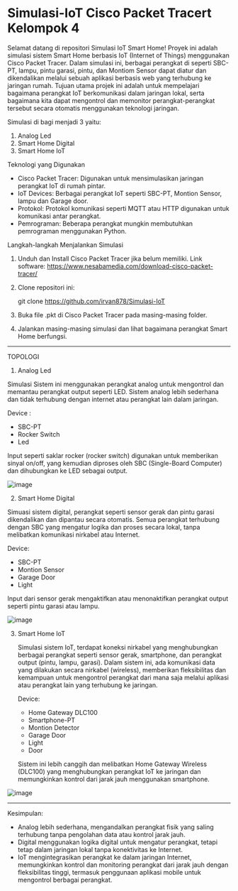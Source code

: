 # Simulasi-IoT Cisco Packet Tracert Kelompok 4
Selamat datang di repositori Simulasi IoT Smart Home! Proyek ini adalah simulasi sistem Smart Home berbasis IoT (Internet of Things) menggunakan Cisco Packet Tracer. Dalam simulasi ini, berbagai perangkat di seperti SBC-PT, lampu, pintu garasi, pintu, dan Montiom Sensor dapat diatur dan dikendalikan melalui sebuah aplikasi berbasis web yang terhubung ke jaringan rumah.
Tujuan utama projek ini adalah untuk mempelajari bagaimana perangkat IoT berkomunikasi dalam jaringan lokal, serta bagaimana kita dapat mengontrol dan memonitor perangkat-perangkat tersebut secara otomatis menggunakan teknologi jaringan.

Simulasi di bagi menjadi 3 yaitu:
1. Analog Led
2. Smart Home Digital
3. Smart Home IoT
   
Teknologi yang Digunakan
- Cisco Packet Tracer: Digunakan untuk mensimulasikan jaringan perangkat IoT di rumah pintar.
- IoT Devices: Berbagai perangkat IoT seperti SBC-PT, Montion Sensor, lampu dan Garage door.
- Protokol: Protokol komunikasi seperti MQTT atau HTTP digunakan untuk komunikasi antar perangkat.
- Pemrograman: Beberapa perangkat mungkin membutuhkan pemrograman menggunakan Python.

Langkah-langkah Menjalankan Simulasi
1. Unduh dan Install Cisco Packet Tracer jika belum memiliki.
   Link software: https://www.nesabamedia.com/download-cisco-packet-tracer/ 
2. Clone repositori ini:

   git clone https://github.com/irvan878/Simulasi-IoT
4. Buka file .pkt di Cisco Packet Tracer pada masing-masing folder.
5. Jalankan masing-masing simulasi dan lihat bagaimana perangkat Smart Home berfungsi.

-------------------------------------------------------------------------------------------------------------------------------
TOPOLOGI
1. Analog Led
  
  Simulasi Sistem ini menggunakan perangkat analog untuk mengontrol dan memantau perangkat output seperti LED. Sistem analog lebih sederhana dan tidak terhubung dengan internet atau perangkat lain dalam jaringan.
  
  Device :
  - SBC-PT
  - Rocker Switch
  - Led
    
  Input seperti saklar rocker (rocker switch) digunakan untuk memberikan sinyal on/off, yang kemudian diproses oleh SBC (Single-Board Computer) dan dihubungkan ke LED sebagai output.

  ![image](https://github.com/user-attachments/assets/f8b8db82-7e7d-426a-9862-8d40d3dbeadb)

2. Smart Home Digital
  
  Simuasi sistem digital, perangkat seperti sensor gerak dan pintu garasi dikendalikan dan dipantau secara otomatis. Semua perangkat terhubung dengan SBC yang mengatur logika dan proses secara lokal, tanpa melibatkan komunikasi
  nirkabel atau Internet.

  Device:
  - SBC-PT
  - Montion Sensor
  - Garage Door
  - Light
    
  Input dari sensor gerak mengaktifkan atau menonaktifkan perangkat output seperti pintu garasi atau lampu.

  ![image](https://github.com/user-attachments/assets/8ba9b28a-d48d-45f3-8524-39e467239f66)

3. Smart Home IoT

   Simulasi sistem IoT, terdapat koneksi nirkabel yang menghubungkan berbagai perangkat seperti sensor gerak, smartphone, dan perangkat output (pintu, lampu, garasi). Dalam sistem ini, ada komunikasi data yang dilakukan secara nirkabel      (wireless), memberikan fleksibilitas dan kemampuan untuk mengontrol perangkat dari mana saja melalui aplikasi atau perangkat lain yang terhubung ke jaringan.

   Device:
   - Home Gateway DLC100
   - Smartphone-PT
   - Montion Detector
   - Garage Door
   - Light
   - Door
     
   Sistem ini lebih canggih dan melibatkan Home Gateway Wireless (DLC100) yang menghubungkan perangkat IoT ke jaringan dan memungkinkan kontrol dari jarak jauh menggunakan smartphone.

![image](https://github.com/user-attachments/assets/274c9beb-b104-493f-9b05-1ef2cfcb6a38)

-------------------------------------------------------------------------------------------------------------------------------
Kesimpulan:
- Analog lebih sederhana, mengandalkan perangkat fisik yang saling terhubung tanpa pengolahan data atau kontrol jarak jauh.
- Digital menggunakan logika digital untuk mengatur perangkat, tetapi tetap dalam jaringan lokal tanpa konektivitas ke Internet.
- IoT mengintegrasikan perangkat ke dalam jaringan Internet, memungkinkan kontrol dan monitoring perangkat dari jarak jauh dengan fleksibilitas tinggi, termasuk penggunaan aplikasi mobile untuk mengontrol berbagai perangkat.
